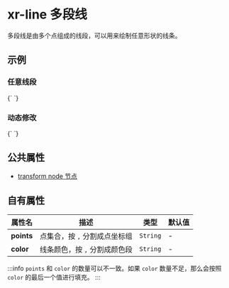 # xr-line 多段线

多段线是由多个点组成的线段，可以用来绘制任意形状的线条。

## 示例

### 任意线段

<CodeLive defaultHeight={300}>
{`
<style>
  xr-camera {
    animation: rotate 20s linear infinite;
  }
  @keyframes rotate {
    from {
      ---alpha: 0;
    }
    to {
      ---alpha: 360;
    }
  }
</style>

<xr-scene>
  <xr-camera radius="4"></xr-camera>
  <xr-line points="-1 1 0, 1 1 0" colors="#00ff00"></xr-line>
  <xr-line points="-1 0 0, 1 0 0" colors="#ff0000"></xr-line>
  <xr-line points="-1 -1 0, 1 -1 0" colors="#0000ff"></xr-line>
  <xr-line
    points="-1 -1 0, 1 1 0, 0 0.8 0, -1 -1 0"
    colors="#000000"
  ></xr-line>
</xr-scene>
`}
</CodeLive>

### 动态修改

<CodeLive defaultHeight={300}>
{`
<style>
  @property --line-y {
    syntax: '<number>';
    initial-value: 0;
    inherits: false;
  }
  xr-line {
    animation: morph 1s ease-in-out infinite alternate;
    ---colors: #ff0000;
    ---points: -1 0 0, 0 var(--line-y) 0, 1 0 0;
  }
  @keyframes morph {
    from {
      --line-y: -0.5;
    }
    to {
      --line-y: 0.5
    }
  }
</style>

<xr-scene>
  <xr-camera radius="2"></xr-camera>
  <xr-line></xr-line>
</xr-scene>
`}
</CodeLive>

## 公共属性

- [transform node 节点](/docs/component/transformnode)

## 自有属性

| 属性名     | 描述                          | 类型     | 默认值 |
| ---------- | ----------------------------- | -------- | ------ |
| **points** | 点集合，按 `,` 分割成点坐标组 | `String` | -      |
| **color**  | 线条颜色，按 `,` 分割成颜色段 | `String` | -      |

:::info
`points` 和 `color` 的数量可以不一致。如果 `color` 数量不足，那么会按照 `color` 的最后一个值进行填充。
:::
